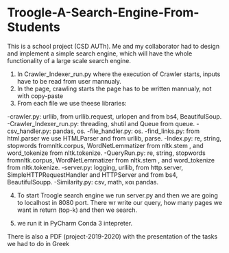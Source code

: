 # Troogle-A-Search-Engine-From-Students
This is a school project (CSD AUTh). Me and my collaborator had to design and implement a simple search engine, 
which will have the whole functionality of a large scale search engine.


1) In Crawler_Indexer_run.py where the execution of Crawler starts, inputs have to be read from user mannualy.
2) In the page, crawling starts the page has to be written mannualy, not with copy-paste
3) From each file we use theese libraries:

-crawler.py: urllib, from urllib.request, urlopen and from bs4, BeautifulSoup.
-Crawler_Indexer_run.py: threading, shutil and Queue from queue.
-csv_handler.py: pandas, os.
-file_handler.py: os.
-find_links.py: from html.parser we use HTMLParser and from urllib, parse.
-Index.py: re, string, stopwords fromnltk.corpus, WordNetLemmatizer from nltk.stem , and word_tokenize from nltk.tokenize.
-QueryRun.py: re, string, stopwords fromnltk.corpus, WordNetLemmatizer from nltk.stem , and word_tokenize from nltk.tokenize.
-server.py: logging, urllib, from http.server, SimpleHTTPRequestHandler and HTTPServer and from bs4, BeautifulSoupp.
-Similarity.py: csv, math, και pandas.

4) To start Troogle search engine we run server.py and then we are going to localhost in 8080 port. There wr write
our query, how many pages we want in return (top-k) and then we search.

5) we run it in PyCharm Conda 3 intepreter.

There is also a PDF (project-2019-2020) with the presentation of the tasks we had to do in Greek
